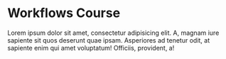 # Workflows Course
Lorem ipsum dolor sit amet, consectetur adipisicing elit. A, magnam iure sapiente sit quos deserunt quae ipsam. Asperiores ad tenetur odit, at sapiente enim qui amet voluptatum! Officiis, provident, a!